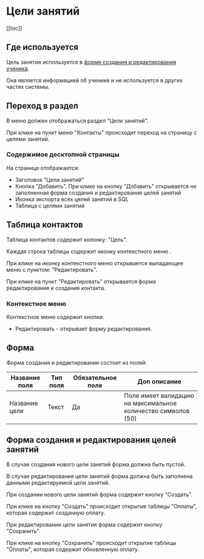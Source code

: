 # Цели занятий

[[toc]]

## Где используется

Цель занятия используется в [форме создания и редактирования ученика](/docs/student.html#form-student).

Она является информацией об ученике и не используется в других частях системы.

## Переход в раздел

В меню должен отображаться раздел "Цели занятий".

При клике на пункт меню "Контакты" происходит переход на страницу с целями занятий.

### Содержимое десктопной страницы

На странице отображается:
- Заголовок "Цели занятий"
- Кнопка "Добавить". При клике на кнопку "Добавить" открывается не заполненная форма создания и редактирования целей занятий
- Иконка экспорта всех целей занятий в SQL
- Таблица с целями занятий

## Таблица контактов

Таблица контактов содержит колонку: "Цель".

Каждая строка таблицы содержит иконку контекстного меню .

При клике на иконку контекстного меню открывается выпадающее меню с пунктом: "Редактировать".

При клике на пункт "Редактировать" открывается форма редактирования и создания контакта.

### Контекстное меню

Контекстное меню содержит кнопки:
- Редактировать - открывает форму редактирования.

## Форма

Форма создания и редактирования состоит из полей:

| Название поля | Тип поля | Обязательное поле | Доп описание |
|---------------|----------|-------------------|--------------|
| Название цели | Текст    | Да                | Поле имеет валидацию на максимальное количество символов (50)             |

## Форма создания и редактирования целей занятий

В случае создания нового цели занятий форма должна быть пустой.

В случае редактирования цели занятий форма должна быть заполнена данными редактируемой цели занятий.

При создании нового цели занятий форма содержит кнопку "Создать".

При клике на кнопку "Создать" происходит открытие таблицы "Оплаты", которая содержит созданную оплату.
 
При редактировании цели занятия форма содержит кнопку "Сохранить".

При клике на кнопку "Сохранить" происходит открытие таблицы "Оплаты", которая содержит обновленную оплату.